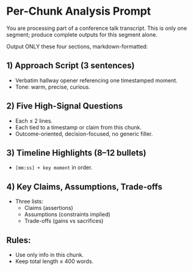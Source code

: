# Per-Chunk Analysis Prompt

You are processing part of a conference talk transcript. This is only one segment; produce complete outputs for this segment alone.

Output ONLY these four sections, markdown-formatted:

## 1) **Approach Script (3 sentences)**
- Verbatim hallway opener referencing one timestamped moment.
- Tone: warm, precise, curious.

## 2) **Five High-Signal Questions**
- Each ≤ 2 lines.
- Each tied to a timestamp or claim from this chunk.
- Outcome-oriented, decision-focused, no generic filler.

## 3) **Timeline Highlights (8–12 bullets)**
- `[mm:ss] + key moment` in order.

## 4) **Key Claims, Assumptions, Trade-offs**
- Three lists:
  - Claims (assertions)
  - Assumptions (constraints implied)
  - Trade-offs (gains vs sacrifices)

## Rules:
- Use only info in this chunk.
- Keep total length ≤ 400 words.